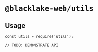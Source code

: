 # `@blacklake-web/utils`

>

## Usage

```
const utils = require('utils');

// TODO: DEMONSTRATE API
```
